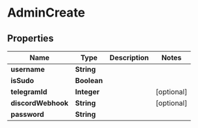 # AdminCreate

## Properties
Name | Type | Description | Notes
------------ | ------------- | ------------- | -------------
**username** | **String** |  | 
**isSudo** | **Boolean** |  | 
**telegramId** | **Integer** |  |  [optional]
**discordWebhook** | **String** |  |  [optional]
**password** | **String** |  | 
